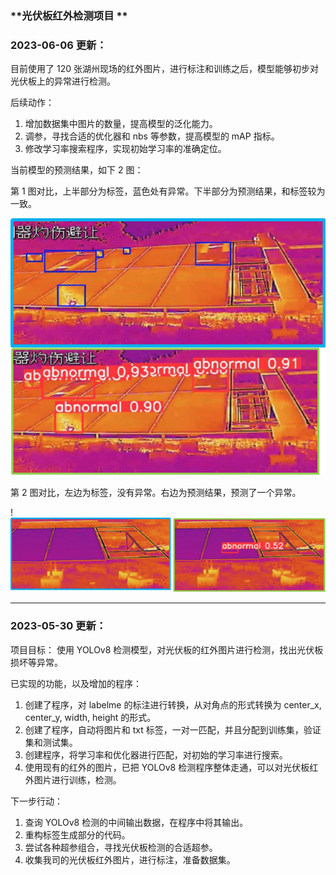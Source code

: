 ### **光伏板红外检测项目 **



### 2023-06-06 更新：

目前使用了 120 张湖州现场的红外图片，进行标注和训练之后，模型能够初步对光伏板上的异常进行检测。

后续动作：

1. 增加数据集中图片的数量，提高模型的泛化能力。
2. 调参，寻找合适的优化器和 nbs 等参数，提高模型的 mAP 指标。
3. 修改学习率搜索程序，实现初始学习率的准确定位。



当前模型的预测结果，如下 2 图：

第 1 图对比，上半部分为标签，蓝色处有异常。下半部分为预测结果，和标签较为一致。

![image-20230606182911256](assets/image-20230606182911256.png)

第 2 图对比，左边为标签，没有异常。右边为预测结果，预测了一个异常。 

!![image-20230606183454008](assets/image-20230606183454008.png)





--------------------------------------------------------------------------------------------------------------------------------------

### 2023-05-30 更新：

项目目标： 使用 YOLOv8 检测模型，对光伏板的红外图片进行检测，找出光伏板损坏等异常。

已实现的功能，以及增加的程序：

1. 创建了程序，对 labelme 的标注进行转换，从对角点的形式转换为 center_x, center_y, width, height 的形式。
2. 创建了程序，自动将图片和 txt 标签，一对一匹配，并且分配到训练集，验证集和测试集。
3. 创建程序，将学习率和优化器进行匹配，对初始的学习率进行搜索。
4. 使用现有的红外的图片，已把 YOLOv8 检测程序整体走通，可以对光伏板红外图片进行训练，检测。



下一步行动：

1.  查询 YOLOv8 检测的中间输出数据，在程序中将其输出。
2.  重构标签生成部分的代码。
3.  尝试各种超参组合，寻找光伏板检测的合适超参。
4.  收集我司的光伏板红外图片，进行标注，准备数据集。



